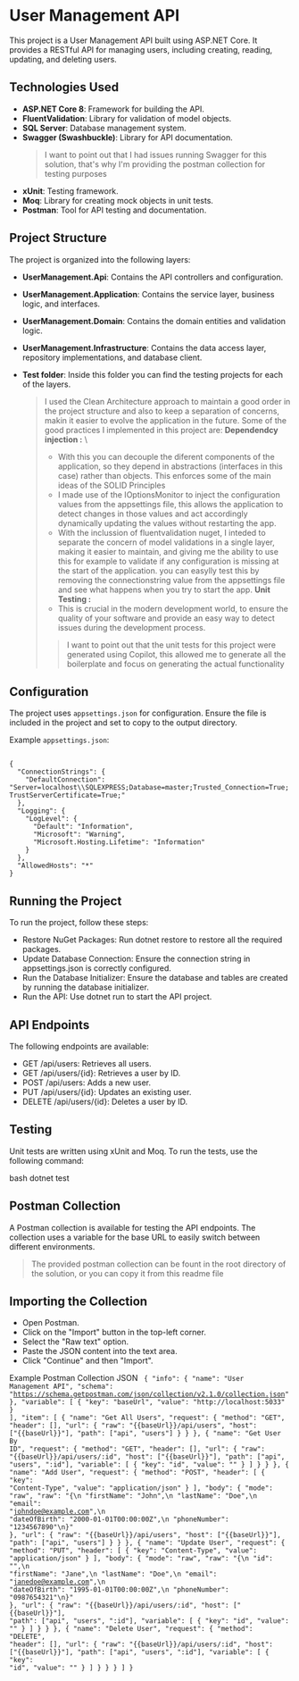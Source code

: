 # User Management API

This project is a User Management API built using ASP.NET Core. It provides a RESTful API for managing users, including creating, reading, updating, and deleting users.

## Technologies Used

- **ASP.NET Core 8**: Framework for building the API.
- **FluentValidation**: Library for validation of model objects.
- **SQL Server**: Database management system.
- **Swagger (Swashbuckle)**: Library for API documentation.
  > I want to point out that I had issues running Swagger for this solution, that's why I'm providing the postman collection for testing purposes
- **xUnit**: Testing framework.
- **Moq**: Library for creating mock objects in unit tests.
- **Postman**: Tool for API testing and documentation.

## Project Structure

The project is organized into the following layers:

- **UserManagement.Api**: Contains the API controllers and configuration.
- **UserManagement.Application**: Contains the service layer, business logic, and interfaces.
- **UserManagement.Domain**: Contains the domain entities and validation logic.
- **UserManagement.Infrastructure**: Contains the data access layer, repository implementations, and database client.
- **Test folder**: Inside this folder you can find the testing projects for each of the layers.  

  > I used the Clean Architecture approach to maintain a good order in the project structure and also to keep a separation of concerns, makin it easier to evolve the application in the future. Some of the good practices I implemented in this project are:
  > **Dependendcy injection :** \
  > - With this you can decouple the diferent components of the application, so they depend in abstractions (interfaces in this case) rather than objects. This enforces some of the main ideas of the SOLID Principles
  > - I made use of the IOptionsMonitor to inject the configuration values from the appsettings file, this allows the application to detect changes in those values and act accordingly dynamically updating the values without restarting the app.
  > - With the inclussion of fluentvalidation nuget, I inteded to separate the concern of model validations in a single layer, making it easier to maintain, and giving me the ability to use this for example to validate if any configuration is missing at the start of the application. you can easylly test this by removing the connectionstring value from the appsettings file  and see what happens when you try to start the app.
  > **Unit Testing :**
  > - This is crucial in the modern development world, to ensure the quality of your software and provide an easy way to detect issues during the development process.
  > >I want to point out that the unit tests for this project were generated using Copilot, this allowed me to generate all the boilerplate and focus on generating the actual functionality

## Configuration

The project uses `appsettings.json` for configuration. Ensure the file is included in the project and set to copy to the output directory.

Example `appsettings.json`:

<code>
{
  "ConnectionStrings": {
    "DefaultConnection": "Server=localhost\\SQLEXPRESS;Database=master;Trusted_Connection=True;TrustServerCertificate=True;"
  },
  "Logging": {
    "LogLevel": {
      "Default": "Information",
      "Microsoft": "Warning",
      "Microsoft.Hosting.Lifetime": "Information"
    }
  },
  "AllowedHosts": "*"
}
</code>

## Running the Project
To run the project, follow these steps:
- Restore NuGet Packages: Run dotnet restore to restore all the required packages.
- Update Database Connection: Ensure the connection string in appsettings.json is correctly configured.
- Run the Database Initializer: Ensure the database and tables are created by running the database initializer.
- Run the API: Use dotnet run to start the API project.

## API Endpoints
The following endpoints are available:
- GET /api/users: Retrieves all users.
- GET /api/users/{id}: Retrieves a user by ID.
- POST /api/users: Adds a new user.
- PUT /api/users/{id}: Updates an existing user.
- DELETE /api/users/{id}: Deletes a user by ID.

## Testing
Unit tests are written using xUnit and Moq. To run the tests, use the following command:

bash
dotnet test

## Postman Collection
A Postman collection is available for testing the API endpoints. The collection uses a variable for the base URL to easily switch between different environments.
> The provided postman collection can be fount in the root directory of the solution, or you can copy it from this readme file

## Importing the Collection
- Open Postman.
- Click on the "Import" button in the top-left corner.
- Select the "Raw text" option.
- Paste the JSON content into the text area.
- Click "Continue" and then "Import".

Example Postman Collection JSON
<code>
{
  "info": {
    "name": "User Management API",
    "schema": "https://schema.getpostman.com/json/collection/v2.1.0/collection.json"
  },
  "variable": [
    {
      "key": "baseUrl",
      "value": "http://localhost:5033"
    }
  ],
  "item": [
    {
      "name": "Get All Users",
      "request": {
        "method": "GET",
        "header": [],
        "url": {
          "raw": "{{baseUrl}}/api/users",
          "host": ["{{baseUrl}}"],
          "path": ["api", "users"]
        }
      }
    },
    {
      "name": "Get User By ID",
      "request": {
        "method": "GET",
        "header": [],
        "url": {
          "raw": "{{baseUrl}}/api/users/:id",
          "host": ["{{baseUrl}}"],
          "path": ["api", "users", ":id"],
          "variable": [
            {
              "key": "id",
              "value": ""
            }
          ]
        }
      }
    },
    {
      "name": "Add User",
      "request": {
        "method": "POST",
        "header": [
          {
            "key": "Content-Type",
            "value": "application/json"
          }
        ],
        "body": {
          "mode": "raw",
          "raw": "{\n  \"firstName\": \"John\",\n  \"lastName\": \"Doe\",\n  \"email\": \"johndoe@example.com\",\n  \"dateOfBirth\": \"2000-01-01T00:00:00Z\",\n  \"phoneNumber\": \"1234567890\"\n}"
        },
        "url": {
          "raw": "{{baseUrl}}/api/users",
          "host": ["{{baseUrl}}"],
          "path": ["api", "users"]
        }
      }
    },
    {
      "name": "Update User",
      "request": {
        "method": "PUT",
        "header": [
          {
            "key": "Content-Type",
            "value": "application/json"
          }
        ],
        "body": {
          "mode": "raw",
          "raw": "{\n  \"id\": \"\",\n  \"firstName\": \"Jane\",\n  \"lastName\": \"Doe\",\n  \"email\": \"janedoe@example.com\",\n  \"dateOfBirth\": \"1995-01-01T00:00:00Z\",\n  \"phoneNumber\": \"0987654321\"\n}"
        },
        "url": {
          "raw": "{{baseUrl}}/api/users/:id",
          "host": ["{{baseUrl}}"],
          "path": ["api", "users", ":id"],
          "variable": [
            {
              "key": "id",
              "value": ""
            }
          ]
        }
      }
    },
    {
      "name": "Delete User",
      "request": {
        "method": "DELETE",
        "header": [],
        "url": {
          "raw": "{{baseUrl}}/api/users/:id",
          "host": ["{{baseUrl}}"],
          "path": ["api", "users", ":id"],
          "variable": [
            {
              "key": "id",
              "value": ""
            }
          ]
        }
      }
    }
  ]
}
</code>
